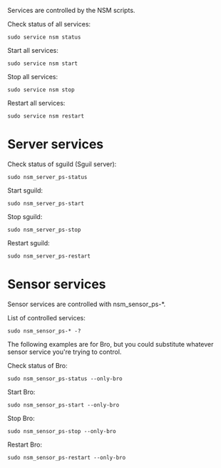 Services are controlled by the NSM scripts.

Check status of all services:
```
sudo service nsm status
```

Start all services:
```
sudo service nsm start
```

Stop all services:
```
sudo service nsm stop
```

Restart all services:
```
sudo service nsm restart
```

# Server services
Check status of sguild (Sguil server):
```
sudo nsm_server_ps-status
```

Start sguild:
```
sudo nsm_server_ps-start
```

Stop sguild:
```
sudo nsm_server_ps-stop
```

Restart sguild:
```
sudo nsm_server_ps-restart
```

# Sensor services
Sensor services are controlled with nsm_sensor_ps-*.

List of controlled services:
```
sudo nsm_sensor_ps-* -?

```

The following examples are for Bro, but you could substitute whatever sensor service you're trying to control.

Check status of Bro:
```
sudo nsm_sensor_ps-status --only-bro
```

Start Bro:
```
sudo nsm_sensor_ps-start --only-bro
```

Stop Bro:
```
sudo nsm_sensor_ps-stop --only-bro
```

Restart Bro:
```
sudo nsm_sensor_ps-restart --only-bro
```
